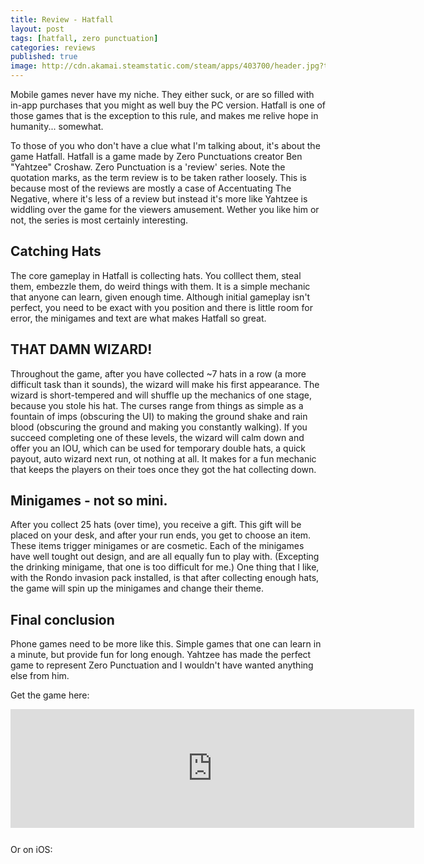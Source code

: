 ```yaml
---
title: Review - Hatfall
layout: post
tags: [hatfall, zero punctuation]
categories: reviews
published: true
image: http://cdn.akamai.steamstatic.com/steam/apps/403700/header.jpg?t=1448033332
---
```


Mobile games never have my niche. They either suck, or are so filled with in-app purchases that you might as well buy the PC version. Hatfall is one of those games that is the exception to this rule, and makes me relive hope in humanity... somewhat.

To those of you who don't have a clue what I'm talking about, it's about the game Hatfall. Hatfall is a game made by Zero Punctuations creator Ben "Yahtzee" Croshaw. Zero Punctuation is a 'review' series. Note the quotation marks, as the term review is to be taken rather loosely. This is because most of the reviews are mostly a case of Accentuating The Negative, where it's less of a review but instead it's more like Yahtzee is widdling over the game for the viewers amusement. Wether you like him or not, the series is most certainly interesting.

## Catching Hats
The core gameplay in Hatfall is collecting hats. You colllect them, steal them, embezzle them, do weird things with them. It is a simple mechanic that anyone can learn, given enough time. Although initial gameplay isn't perfect, you need to be exact with you position and there is little room for error, the minigames and text are what makes Hatfall so great.

## THAT DAMN WIZARD!
Throughout the game, after you have collected ~7 hats in a row (a more difficult task than it sounds), the wizard will make his first appearance. The wizard is short-tempered and will shuffle up the mechanics of one stage, because you stole his hat. The curses range from things as simple as a fountain of imps (obscuring the UI) to making the ground shake and rain blood (obscuring the ground and making you constantly walking). If you succeed completing one of these levels, the wizard will calm down and offer you an IOU, which can be used for temporary double hats, a quick payout, auto wizard next run, ot nothing at all. It makes for a fun mechanic that keeps the players on their toes once they got the hat collecting down.

## Minigames - not so mini.
After you collect 25 hats (over time), you receive a gift. This gift will be placed on your desk, and after your run ends, you get to choose an item. These items trigger minigames or are cosmetic. Each of the minigames have well tought out design, and are all equally fun to play with. (Excepting the drinking minigame, that one is too difficult for me.) One thing that I like, with the Rondo invasion pack installed, is that after collecting enough hats, the game will spin up the minigames and change their theme.

## Final conclusion
Phone games need to be more like this. Simple games that one can learn in a minute, but provide fun for long enough. Yahtzee has made the perfect game to represent Zero Punctuation and I wouldn't have wanted anything else from him.

Get the game here:
<iframe src="https://store.steampowered.com/widget/403700/?t=Yahtzee%20has%20made%20the%20perfect%20game%20to%20represent%20Zero%20Punctuation%20and%20I%20wouldn't%20have%20wanted%20anything%20else%20from%20him." frameborder="0" width="646" height="190"></iframe>
Or on iOS:
<a href="https://geo.itunes.apple.com/us/app/zero-punctuation-hatfall/id978386210?mt=8" style="display:inline-block;overflow:hidden;background:url(http://linkmaker.itunes.apple.com/images/badges/en-us/badge_appstore-lrg.svg) no-repeat;width:165px;height:40px;"></a>
